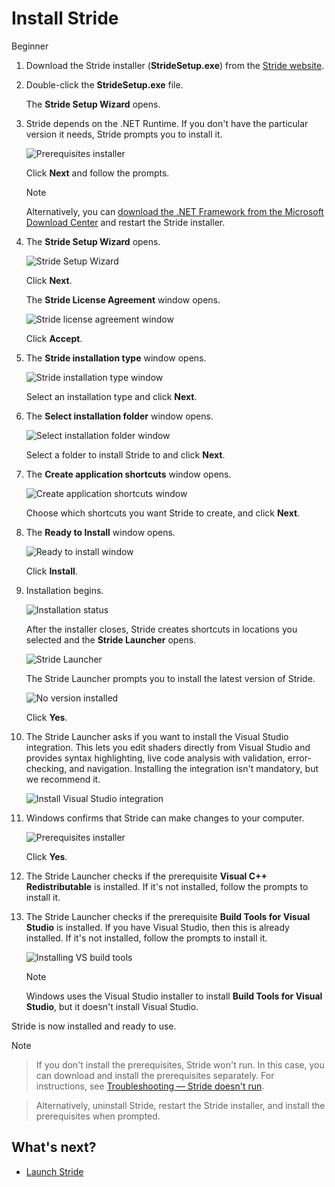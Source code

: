 # Install Stride

<span class="badge text-bg-primary">Beginner</span>

1. Download the Stride installer (**StrideSetup.exe**) from the [Stride website](http://stride3d.net/download/).
 
2. Double-click the **StrideSetup.exe** file.
 
    The **Stride Setup Wizard** opens.

3. Stride depends on the .NET Runtime. If you don't have the particular version it needs, Stride prompts you to install it.

    ![Prerequisites installer](media/prerequisites-installer.png)

    Click **Next** and follow the prompts.

    > [!Note]
    > Alternatively, you can [download the .NET Framework from the Microsoft Download Center](https://dotnet.microsoft.com/download/dotnet-framework/thank-you/net472-web-installer) and restart the Stride installer.
    
4. The **Stride Setup Wizard** opens.

     ![Stride Setup Wizard](media/install-stride-setup-wizard.png)
 
     Click **Next**.
 
    The **Stride License Agreement** window opens.

    ![Stride license agreement window](media/install-stride-license-agreement.png)

    Click **Accept**.
    
5. The **Stride installation type** window opens.

    ![Stride installation type window](media/install-stride-installation-type.png)
    
    Select an installation type and click **Next**. 

6.  The **Select installation folder** window opens.

    ![Select installation folder window](media/install-stride-select-installation-folder.png)

    Select a folder to install Stride to and click **Next**.
    
7. The **Create application shortcuts** window opens.
    
    ![Create application shortcuts window](media/install-stride-create-application-shortcuts.png)

    Choose which shortcuts you want Stride to create, and click **Next**.
    
8. The **Ready to Install** window opens.
    
    ![Ready to install window](media/install-stride-ready-to-install.png)

    Click **Install**.

9.  Installation begins.
 
    ![Installation status](media/install-stride-installation-status.png)

    After the installer closes, Stride creates shortcuts in locations you selected and the **Stride Launcher** opens. 

    ![Stride Launcher](media/stride-launcher.png)

    The Stride Launcher prompts you to install the latest version of Stride.

    ![No version installed](media/stride-launcher-install-last-version.png)

    Click **Yes**.

10. The Stride Launcher asks if you want to install the Visual Studio integration. This lets you edit shaders directly from Visual Studio and provides syntax highlighting, live code analysis with validation, error-checking, and navigation. Installing the integration isn't mandatory, but we recommend it.

    ![Install Visual Studio integration](media/install-VS-plug-in-prompt.png)

11. Windows confirms that Stride can make changes to your computer.

    ![Prerequisites installer](media/prerequsites-installer2.png)

    Click **Yes**.
    
12. The Stride Launcher checks if the prerequisite **Visual C++ Redistributable** is installed. If it's not installed, follow the prompts to install it.

13. The Stride Launcher checks if the prerequisite **Build Tools for Visual Studio** is installed. If you have Visual Studio, then this is already installed. If it's not installed, follow the prompts to install it.

    ![Installing VS build tools](media/installing-vs-build-tools.png)

    >[!Note]
    > Windows uses the Visual Studio installer to install **Build Tools for Visual Studio**, but it doesn't install Visual Studio.

Stride is now installed and ready to use.

>[!Note]

> If you don't install the prerequisites, Stride won't run. In this case, you can download and install the prerequisites separately. For instructions, see [Troubleshooting — Stride doesn't run](../troubleshooting/stride-doesnt-run.md).

> Alternatively, uninstall Stride, restart the Stride installer, and install the prerequisites when prompted.

## What's next?

* [Launch Stride](launch-stride.md)
